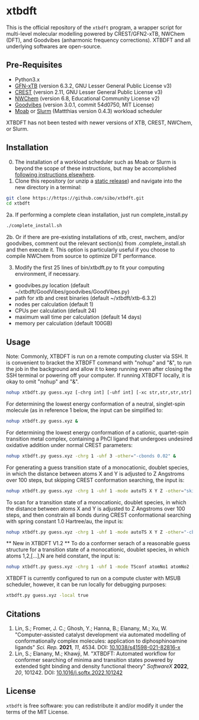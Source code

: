 # xtbdft

This is the official repository of the `xtbdft` program, a wrapper script for multi-level molecular modelling powered by CREST/GFN2-xTB, NWChem (DFT), and Goodvibes (anharmonic frequency corrections). XTBDFT and all underlying softwares are open-source.

## Pre-Requisites
- Python3.x
- [GFN-xTB](https://github.com/grimme-lab/xtb/releases) (version 6.3.2, GNU Lesser General Public License v3)
- [CREST](https://github.com/grimme-lab/crest/releases) (version 2.11, GNU Lesser General Public License v3)
- [NWChem](https://github.com/nwchemgit/nwchem/releases) (version 6.8, Educational Community License v2)
- [Goodvibes](https://github.com/patonlab/GoodVibes/tree/54d0750b0ba7aa9121c284519271a9a0bd0764a9) (version 3.0.1, commit 54d0750, MIT License)
- [Moab](https://adaptivecomputing.com/moab-hpc-suite/) or [Slurm](https://github.com/mattthias/slurm) (Mattthias version 0.4.3) workload scheduler

XTBDFT has not been tested with newer versions of XTB, CREST, NWChem, or Slurm. 

## Installation
0. The installation of a workload scheduler such as Moab or Slurm is beyond the scope of these instructions, but may be accomplished [following instructions elsewhere](http://web.archive.org/web/20210708045411/https://blog.llandsmeer.com/tech/2020/03/02/slurm-single-instance.html).
2. Clone this repository (or unzip a [static release](https://github.com/sibo/xtbdft/releases/latest)) and navigate into the new directory in a terminal:
```bash
git clone https://https://github.com/sibo/xtbdft.git
cd xtbdft
```
2a. If performing a complete clean installation, just run complete_install.py
```bash
./complete_install.sh
```
2b. Or if there are pre-existing installations of xtb, crest, nwchem, and/or goodvibes, comment out the relevant section(s) from .complete_install.sh and then execute it. This option is particularly useful if you choose to compile NWChem from source to optimize DFT performance.

3. Modify the first 25 lines of bin/xtbdft.py to fit your computing environment, if necessary.
- goodvibes.py location (default ~/xtbdft/GoodVibes/goodvibes/GoodVibes.py)
- path for xtb and crest binaries (default ~/xtbdft/xtb-6.3.2)
- nodes per calculation (default 1)
- CPUs per calculation (default 24)
- maximum wall time per calculation (default 14 days)
- memory per calculation (default 100GB)

## Usage
Note: Commonly, XTBDFT is run on a remote computing cluster via SSH. It is convenient to bracket the XTBDFT command with "nohup" and "&", to run the job in the background and allow it to keep running even after closing the SSH terminal or powering off your computer. If running XTBDFT locally, it is okay to omit "nohup" and "&".

```bash
nohup xtbdft.py guess.xyz [-chrg int] [-uhf int] [-xc str,str,str,str] [-bs str,str,str,str] [-mode autoConf|autoTS] [-other=["skipCrest"|crestParameters] &
```
For determining the lowest energy conformation of a neutral, singlet-spin molecule (as in reference 1 below, the input can be simplified to:
```bash
nohup xtbdft.py guess.xyz &
```
For determining the lowest energy conformation of a cationic, quartet-spin transition metal complex, containing a PhCl ligand that undergoes undesired oxidative addition under normal CREST parameters:
```bash
nohup xtbdft.py guess.xyz -chrg 1 -uhf 3 -other="-cbonds 0.02" &
```
For generating a guess transition state of a monocationic, doublet species, in which the distance between atoms X and Y is adjusted to Z Angstroms over 100 steps, but skipping CREST conformation searching, the input is:
```bash
nohup xtbdft.py guess.xyz -chrg 1 -uhf 1 -mode autoTS X Y Z -other="skipCrest" &
```
To scan for a transition state of a monocationic, doublet species, in which the distance between atoms X and Y is adjusted to Z Angstroms over 100 steps, and then constrain all bonds during CREST conformational searching with spring constant 1.0 Hartree/au, the input is:
```bash
nohup xtbdft.py guess.xyz -chrg 1 -uhf 1 -mode autoTS X Y Z -other="-cbonds 1.0" &
```
** New in XTBDFT V1.2 ** To do a conformer serach of a reasonable guess structure for a transition state of a monocationic, doublet species, in which atoms 1,2,[...],N are held constant, the input is:
```bash
nohup xtbdft.py guess.xyz -chrg 1 -uhf 1 -mode TSconf atomNo1 atomNo2 [...] atomNoN &
```



XTBDFT is currently configured to run on a compute cluster with MSUB scheduler, however, it can be run locally for debugging purposes:
```bash
xtbdft.py guess.xyz -local true
```


## Citations

1. Lin, S.; Fromer, J. C.; Ghosh, Y.; Hanna, B.; Elanany, M.; Xu, W. "Computer-assisted catalyst development via automated modelling of conformationally complex molecules: application to diphosphinoamine ligands" <i>Sci. Rep.</i> <b>2021</b>, <i>11</i>, 4534. DOI: <a href="https://doi.org/10.1038/s41598-021-82816-x">10.1038/s41598-021-82816-x</a>
2. Lin, S.; Elanany, M.; Khawji, M. "XTBDFT: Automated workflow for conformer searching of minima and transition states powered by extended tight binding and density functional theory" <i>SoftwareX</i> <b>2022</b>, <i>20</i>, 101242. DOI: <a href="https://www.sciencedirect.com/science/article/pii/S2352711022001601?via%3Dihub">10.1016/j.softx.2022.101242</a>

## License

`xtbdft` is free software: you can redistribute it and/or modify it under
the terms of the MIT License.


